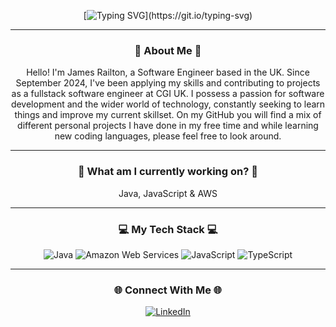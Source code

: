 <div align="center">

[![Typing SVG](https://readme-typing-svg.demolab.com?font=Jersey+15&size=40&duration=800&color=3CDA00&center=true&multiline=true&repeat=false&width=500&height=180&lines=Hello;My+name+is+James+Railton;And;Welcome+to+my+GitHub!!!)](https://git.io/typing-svg)

---

### 🧑 About Me 🧑

Hello! I'm James Railton, a Software Engineer based in the UK. Since September 2024, I've been applying my skills and contributing to projects as a fullstack software engineer at CGI UK. I possess a passion for software development and the wider world of technology, constantly seeking to learn things and improve my current skillset. On my GitHub you will find a mix of different personal projects I have done in my free time and while learning new coding languages, please feel free to look around.

---

### 📖 What am I currently working on? 📖

Java, JavaScript & AWS

---

### 💻 My Tech Stack 💻

![Java](https://img.shields.io/badge/Java-E02027?style=for-the-badge&logo=openjdk&logoColor=FFFFFF)
![Amazon Web Services](https://img.shields.io/badge/Amazon%20Web%20Services-232F3E?style=for-the-badge&logo=Amazon+Web+Services&logoColor=FFFFFF)
![JavaScript](https://img.shields.io/badge/JavaScript-222222?style=for-the-badge&logo=JavaScript&logoColor=F7DF1E)
![TypeScript](https://img.shields.io/badge/TypeScript-3178C6?style=for-the-badge&logo=TypeScript&logoColor=FFFFFF)

---

### 🌐 Connect With Me 🌐

[![LinkedIn](https://img.shields.io/badge/linkedin-%231E77B5.svg?&style=for-the-badge&logo=linkedin&logoColor=white)](https://www.linkedin.com/in/JamesRailton/)

</div>
